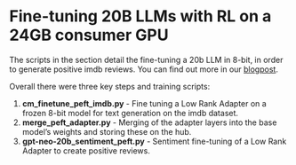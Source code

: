 # Fine-tuning 20B LLMs with RL on a 24GB consumer GPU
The scripts in the section detail the fine-tuning a 20b LLM in 8-bit, in order to generate positive imdb reviews. You
can find out more in our [blogpost](LINK_TODO).

Overall there were three key steps and training scripts:

1. **cm_finetune_peft_imdb.py** - Fine tuning a Low Rank Adapter on a frozen 8-bit model for text generation on the imdb dataset.
2. **merge_peft_adapter.py** - Merging of the adapter layers into the base model’s weights and storing these on the hub.
3. **gpt-neo-20b_sentiment_peft.py** - Sentiment fine-tuning of a Low Rank Adapter to create positive reviews.


